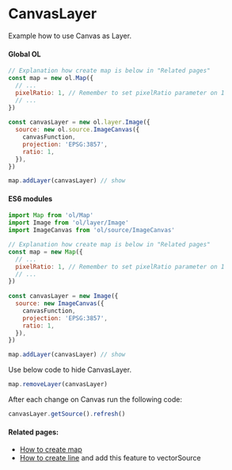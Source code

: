 # CanvasLayer

Example how to use Canvas as Layer.

<!-- tabs:start -->

#### **Global OL**

```js
// Explanation how create map is below in "Related pages"
const map = new ol.Map({
  // ...
  pixelRatio: 1, // Remember to set pixelRatio parameter on 1
  // ...
})
  
const canvasLayer = new ol.layer.Image({
  source: new ol.source.ImageCanvas({
    canvasFunction,
    projection: 'EPSG:3857',
    ratio: 1,
  }),
})

map.addLayer(canvasLayer) // show
```

#### **ES6 modules**

```js
import Map from 'ol/Map'
import Image from 'ol/layer/Image'
import ImageCanvas from 'ol/source/ImageCanvas'

// Explanation how create map is below in "Related pages"
const map = new Map({
  // ...
  pixelRatio: 1, // Remember to set pixelRatio parameter on 1
  // ...
})
  
const canvasLayer = new Image({
  source: new ImageCanvas({
    canvasFunction,
    projection: 'EPSG:3857',
    ratio: 1,
  }),
})

map.addLayer(canvasLayer) // show
```

<!-- tabs:end -->

Use below code to hide CanvasLayer.
```js
map.removeLayer(canvasLayer)
```

After each change on Canvas run the following code:
```js
canvasLayer.getSource().refresh()
```

#### Related pages:
* [How to create map](beginner/first-run.md)
* [How to create line](features/line.md) and add this feature to vectorSource
